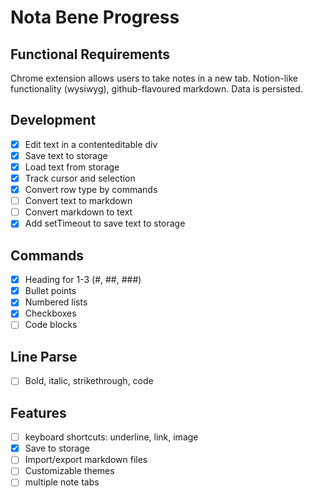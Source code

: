 # Nota Bene Progress

## Functional Requirements

Chrome extension allows users to take notes in a new tab. Notion-like functionality (wysiwyg), github-flavoured markdown. Data is persisted.

## Development

- [x] Edit text in a contenteditable div
- [x] Save text to storage
- [x] Load text from storage
- [x] Track cursor and selection
- [x] Convert row type by commands
- [ ] Convert text to markdown
- [ ] Convert markdown to text
- [x] Add setTimeout to save text to storage

## Commands

- [x] Heading for 1-3 (#, ##, ###)
- [x] Bullet points
- [x] Numbered lists
- [x] Checkboxes
- [ ] Code blocks

## Line Parse

- [ ] Bold, italic, strikethrough, code

## Features

- [ ] keyboard shortcuts: underline, link, image
- [x] Save to storage
- [ ] Import/export markdown files
- [ ] Customizable themes
- [ ] multiple note tabs
